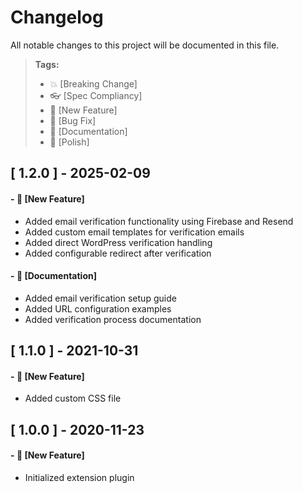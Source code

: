 # Changelog

All notable changes to this project will be documented in this file.

> **Tags:**
>
> - :boom: [Breaking Change]
> - :eyeglasses: [Spec Compliancy]
> - :rocket: [New Feature]
> - :bug: [Bug Fix]
> - :memo: [Documentation]
> - :nail_care: [Polish]

## [ 1.2.0 ] - 2025-02-09

#### - :rocket: [New Feature]

- Added email verification functionality using Firebase and Resend
- Added custom email templates for verification emails
- Added direct WordPress verification handling
- Added configurable redirect after verification

#### - :memo: [Documentation]

- Added email verification setup guide
- Added URL configuration examples
- Added verification process documentation

## [ 1.1.0 ] - 2021-10-31

#### - :rocket: [New Feature]

- Added custom CSS file

## [ 1.0.0 ] - 2020-11-23

#### - :rocket: [New Feature]

- Initialized extension plugin
